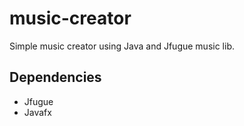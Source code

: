 # music-creator

Simple music creator using Java and Jfugue music lib.

## Dependencies
- Jfugue
- Javafx